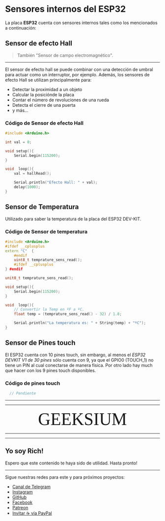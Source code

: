 # Sensores internos del ESP32

La placa **ESP32** cuenta con sensores internos tales como los mencionados a continuación:

## Sensor de efecto Hall

> También "Sensor de campo electromagnético".

---

El sensor de efecto hall se puede combinar con una detección de umbral para actuar como un interruptor, por ejemplo. Además, los sensores de efecto Hall se utilizan principalmente para:

- Detectar la proximidad a un objeto
- Calcular la posiciónde la placa
- Contar el número de revoluciones de una rueda
- Detecta el cierre de una puerta
- y más...

### Código de Sensor de efecto Hall

``` cpp
#include <Arduino.h>

int val = 0;

void setup(){
    Serial.begin(115200);
}

void  loop(){
    val = hallRead();

    Serial.println("Efecto Hall: " + val);
    delay(1000);
}
```

## Sensor de Temperatura

Utilizado para saber la temperatura de la placa del ESP32 DEV-KIT.

### Código de Sensor de temperatura

``` cpp
#include <Arduino.h>
#ifdef __cplusplus
extern "C"  {
    #endif
    uint8_t temprature_sens_read();
    #ifdef __cplusplus
} #endif

unit8_t temprature_sens_read();

void setup(){
    Serial.begin(115200);
}

void  loop(){
    // Convertir la Temp en ºF a ºC.
    float temp = (temprature_sens_read() - 32) / 1.8;

    Serial.println("La temperatura es: " + String(temp) + "ºC");
}
```

## Sensor de Pines touch

El ESP32 cuenta con 10 pines touch, sin embargo, al menos el _ESP32 DEVKIT V1 de 30 pines_ sólo cuenta con 9, ya que el GPIO0 (TOUCH_1) no tiene un PIN al cual conectarse de manera física. Por otro lado hay much que hacer con los 9 pines touch disponibles.

### Código de pines touch

``` cpp
  // Pendiente
```

---

---

<div align="center"> <span style="font-family:'bebas neue extrabold'; font-size:4em;">GEEKSIUM</span> </div>

---

---

## Yo soy Rich!

Espero que este contenido te haya sido de utilidad.
Hasta pronto!

---

Sigue nuestras redes para este y para próximos proyectos:

- [Canal de Telegram](https://t.me/geeksium)
- [Instagram](https://instagram.com/geeksium)
- [GitHub](https://github.com/geeksium)
- [Facebook](https://facebook.com/geeksium)
- [Patreon](https://patreon.com/geeksium)
- [Invitar ☕ vía PayPal](https://paypal.me/richglz?country.x=MX&locale.x=es_XC)